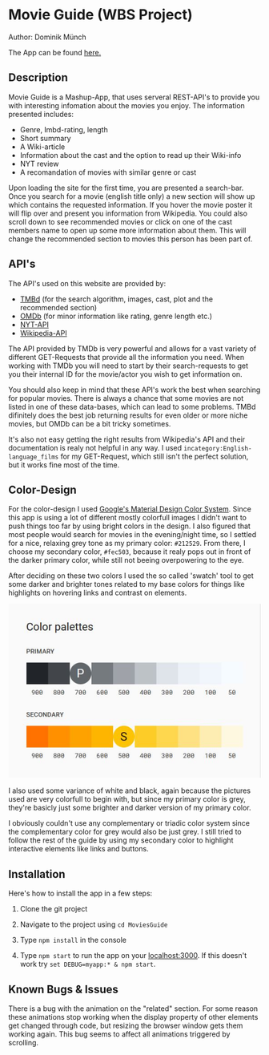 # Movie Guide (WBS Project)

Author: Dominik Münch

The App can be found [here.](https://movieguide.herokuapp.com/)



##  Description

Movie Guide is a Mashup-App, that uses serveral REST-API's to provide you with interesting infomation about the movies you enjoy. The information presented includes:



- Genre, Imbd-rating, length
- Short summary
- A Wiki-article
- Information about the cast and the option to read up their Wiki-info
- NYT review
- A recomandation of movies with similar genre or cast



Upon loading the site for the first time, you are presented a search-bar. Once you search for a movie (english title only) a new section will show up which contains the requested information. If you hover the movie poster it will flip over and present you information from Wikipedia. You could also scroll down to see recommended movies or click on one of the cast members name to open up some more information about them. This will change the recommended section to movies this person has been part of.



## API's

The API's used on this website are provided by:

- [TMBd](https://developers.themoviedb.org/3/getting-started/introduction) (for the search algorithm, images, cast, plot and the recommended section)
- [OMDb](http://www.omdbapi.com/) (for minor information like rating, genre length etc.)
- [NYT-API](https://developer.nytimes.com/)
- [Wikipedia-API](https://www.mediawiki.org/wiki/API:Main_page)

The API provided by TMDb is very powerful and allows for a vast variety of different GET-Requests that provide all the information you need. When working with TMDb you will need to start by their search-requests to get you their internal ID for the movie/actor you wish to get information on.

You should also keep in mind that these API's work the best when searching for popular movies. There is always a chance that some movies are not listed in one of these data-bases, which can lead to some problems. TMBd difinitely does the best job returning results for even older or more niche movies, but OMDb can be a bit tricky sometimes. 

It's also not easy getting the right results from Wikipedia's API and their documentation is realy not helpful in any way. I used `incategory:English-language_films` for my GET-Request, which still isn't the perfect solution, but it works fine most of the time.




## Color-Design

For the color-design I used [Google's Material Design Color System](https://material.io/design/color/the-color-system.html#color-usage-and-palettes). Since this app is using a lot of different mostly colorfull images I didn't want to push things too far by using bright colors in the design. I also figured that most people would search for movies in the evening/night time, so I settled for a nice, relaxing grey tone as my primary color: `#212529`. From there, I choose my secondary color, `#fec503`, because it realy pops out in front of the darker primary color, while still not beeing overpowering to the eye.

After deciding on these two colors I used the so called 'swatch' tool to get some darker and brighter tones related to my base colors for things like highlights on hovering links and contrast on elements.



![color](color.JPG)



I also used some variance of white and black, again because the pictures used are very colorfull to begin with, but since my primary color is grey, they're basicly just some brighter and darker version of my primary color.

I obviously couldn't use any complementary or triadic color system since the complementary color for grey would also be just grey. I still tried to follow the rest of the guide by using my secondary color to highlight interactive elements like links and buttons.

## Installation



Here's how to install the app in a few steps:



1. Clone the git project 

2. Navigate to the project using `cd MoviesGuide`

3. Type `npm install` in the console

4. Type `npm start` to run the app on your [localhost:3000](localhost:3000). If this doesn't work try `set DEBUG=myapp:* & npm start`.

   

## Known Bugs & Issues

There is a bug with the animation on the "related" section. For some reason these animations stop working when the display property of other elements get changed through code, but resizing the browser window gets them working again. This bug seems to affect all animations triggered by scrolling.
